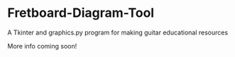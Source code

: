 # Fretboard-Diagram-Tool
A Tkinter and graphics.py program for making guitar educational resources

More info coming soon!
